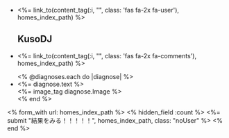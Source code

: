 <div class="topPage">
  <nav class="nav">
    <ul>
      <li class="personIcon"><%= link_to(content_tag(:i, "", class: 'fas fa-2x fa-user'), homes_index_path) %></li>
      <h1>KusoDJ</h1>
      <li class="messageIcon"><%= link_to(content_tag(:i, "", class: 'fas fa-2x fa-comments'), homes_index_path) %></li>
    </ul>
  </nav>

  <div id="tinderslide">
    <ul>
      <% @diagnoses.each do |diagnose| %>
        <li data-diagnoses="<%= diagnose.text %>">
          <div class="diagnoseText"><%= diagnose.text %></div>
          <%= image_tag diagnose.Image %>
          <div class="like"></div>
          <div class="dislike"></div>
        </li>
      <% end %>
    </ul>
    <% form_with url: homes_index_path %>
    <% hidden_field :count %>
    <%= submit "結果をみる！！！！！", homes_index_path, class: "noUser"  %>
    <% end %>
  </div>
</div>

<script>
  // スワイプするユーザー数の定数を定義
  var usersNum = 5
  var currentUserIndex = 0;
  var postReaction = function (diagnoses_id, reaction) {
    $.ajaxSetup({
        headers: {
            'X-CSRF-TOKEN': $('meta[name="csrf-token"]').attr('content'),
        }
    });
    
  }
  $("#tinderslide").jTinder({
    onDislike: function (item) {
      currentUserIndex++;
      checkUserNum();
      var diagnoses_id = item[0].dataset.diagnoses_id
      postReaction(diagnoses_id, 'dislike')
    },
    onLike: function (item) {
      currentUserIndex++;
      // #インプットのバリューを変える処理
      checkUserNum();
      var diagnoses_id = item[0].dataset.diagnoses_id
      postReaction(diagnoses_id, 'dislike')
    },
    animationRevertSpeed: 200,
    animationSpeed: 400,
    threshold: 1,
    likeSelector: '.like',
    dislikeSelector: '.dislike'
  });  

  function checkUserNum() {
    // スワイプするユーザー数とスワイプした回数が同じになればaddClassする
    if (currentUserIndex === usersNum){
      $(".noUser").addClass("is-active");
      $("#actionBtnArea").addClass("is-none")
      return;
    }
  }
</script>